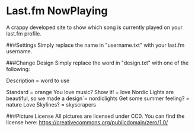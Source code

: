 # Last.fm NowPlaying
A crappy developed site to show which song is currently played on your last.fm profile.

###Settings
Simply replace the name in "username.txt" with your last.fm username.


###Change Design
Simply replace the word in "design.txt" with one of the following:

Description = word to use

Standard = orange
You love music? Show it! = love
Nordic Lights are beautiful, so we made a design´= nordiclights
Get some summer feeling? = nature
Love Skylines? = skyscrapers

###Picture License
All pictures are licensed under CC0. You can find the license here: https://creativecommons.org/publicdomain/zero/1.0/
